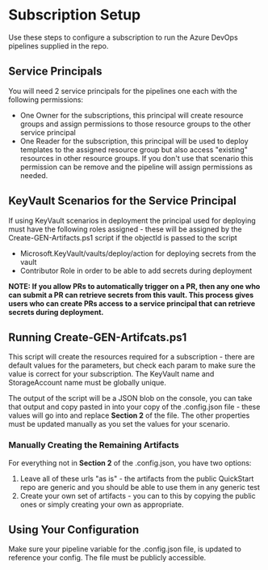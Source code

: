 # Subscription Setup

Use these steps to configure a subscription to run the Azure DevOps pipelines supplied in the repo.

## Service Principals

You will need 2 service principals for the pipelines one each with the following permissions:

- One Owner for the subscriptions, this principal will create resource groups and assign permissions to those resource groups to the other service principal
- One Reader for the subscription, this principal will be used to deploy templates to the assigned resource group but also access "existing" resources in other resource groups.  If you don't use that scenario this permission can be remove and the pipeline will assign permissions as needed.

## KeyVault Scenarios for the Service Principal

If using KeyVault scenarios in deployment the principal used for deploying must have the following roles assigned - these will be assigned by the Create-GEN-Artifacts.ps1 script if the objectId is passed to the script
- Microsoft.KeyVault/vaults/deploy/action for deploying secrets from the vault
- Contributor Role in order to be able to add secrets during deployment

**NOTE: If you allow PRs to automatically trigger on a PR, then any one who can submit a PR can retrieve secrets from this vault.  This process gives users who can create PRs access to a service principal that can retrieve secrets during deployment.**

## Running Create-GEN-Artifcats.ps1

This script will create the resources required for a subscription - there are default values for the parameters, but check each param to make sure the value is correct for your subscription.  The KeyVault name and StorageAccount name must be globally unique.

The output of the script will be a JSON blob on the console, you can take that output and copy pasted in into your copy of the .config.json file - these values will go into and replace **Section 2** of the file.  The other properties must be updated manually as you set the values for your scenario.

### Manually Creating the Remaining Artifacts

For everything not in **Section 2** of the .config.json, you have two options:
1. Leave all of these urls "as is" - the artifacts from the public QuickStart repo are generic and you should be able to use them in any generic test
1. Create your own set of artifacts - you can to this by copying the public ones or simply creating your own as appropriate.

## Using Your Configuration

Make sure your pipeline variable for the .config.json file, is updated to reference your config.  The file must be publicly accessible.

